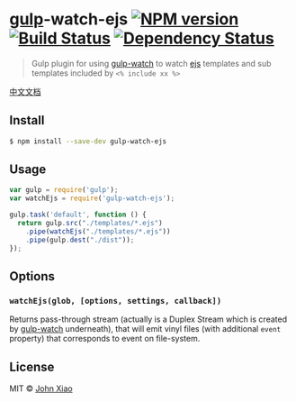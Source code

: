 # [gulp](http://gulpjs.com)-watch-ejs [![NPM version][npm-image]][npm-url] [![Build Status][travis-image]][travis-url] [![Dependency Status][depstat-image]][depstat-url]
> Gulp plugin for using [gulp-watch][watch-url] to watch [ejs][url-ejs] templates and sub templates included by `<% include xx %>`

[中文文档](README-cn.md)

## Install

```sh
$ npm install --save-dev gulp-watch-ejs
```


## Usage

```js
var gulp = require('gulp');
var watchEjs = require('gulp-watch-ejs');

gulp.task('default', function () {
  return gulp.src("./templates/*.ejs")
    .pipe(watchEjs("./templates/*.ejs"))
    .pipe(gulp.dest("./dist"));
});
```


## Options

### `watchEjs(glob, [options, settings, callback])`

Returns pass-through stream (actually is a Duplex Stream which is created by [gulp-watch][watch-url] underneath), that will emit vinyl files (with additional `event` property) that corresponds to event on file-system.


## License

MIT &copy; [John Xiao][profile-url]


[url-ejs]: https://github.com/mde/ejs
[profile-url]: https://github.com/bammoo

[glob-url]: https://github.com/isaacs/node-glob
[less-url]: https://github.com/less/less.js
[watch-url]: https://github.com/floatdrop/gulp-watch

[npm-url]: https://npmjs.org/package/gulp-watch-ejs
[npm-image]: http://img.shields.io/npm/v/gulp-watch-ejs.svg?style=flat

[travis-url]: https://travis-ci.org/bammoo/gulp-watch-ejs
[travis-image]: http://img.shields.io/travis/bammoo/gulp-watch-ejs.svg?style=flat

[coveralls-url]: https://coveralls.io/r/bammoo/gulp-watch-ejs
[coveralls-image]: http://img.shields.io/coveralls/bammoo/gulp-watch-ejs.svg?style=flat

[depstat-url]: https://david-dm.org/bammoo/gulp-watch-ejs
[depstat-image]: http://img.shields.io/david/bammoo/gulp-watch-ejs.svg?style=flat


